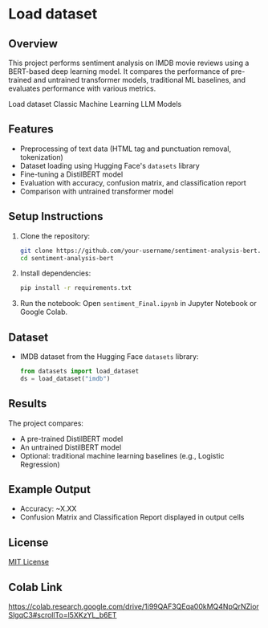 # Load dataset

## Overview

This project performs sentiment analysis on IMDB movie reviews using a BERT-based deep learning model.
It compares the performance of pre-trained and untrained transformer models, traditional ML baselines, and evaluates performance with various metrics.

Load dataset
Classic Machine Learning
LLM Models

## Features

- Preprocessing of text data (HTML tag and punctuation removal, tokenization)
- Dataset loading using Hugging Face's `datasets` library
- Fine-tuning a DistilBERT model
- Evaluation with accuracy, confusion matrix, and classification report
- Comparison with untrained transformer model

## Setup Instructions

1. Clone the repository:
   ```bash
   git clone https://github.com/your-username/sentiment-analysis-bert.git
   cd sentiment-analysis-bert
   ```

2. Install dependencies:
   ```bash
   pip install -r requirements.txt
   ```

3. Run the notebook:
   Open `sentiment_Final.ipynb` in Jupyter Notebook or Google Colab.

## Dataset

- IMDB dataset from the Hugging Face `datasets` library:
  ```python
  from datasets import load_dataset
  ds = load_dataset("imdb")
  ```

## Results

The project compares:
- A pre-trained DistilBERT model
- An untrained DistilBERT model
- Optional: traditional machine learning baselines (e.g., Logistic Regression)

## Example Output

- Accuracy: ~X.XX
- Confusion Matrix and Classification Report displayed in output cells


## License

[MIT License](LICENSE)

## Colab Link
https://colab.research.google.com/drive/1i99QAF3QEqa00kMQ4NpQrNZiorSlgqC3#scrollTo=l5XKzYL_b6ET

